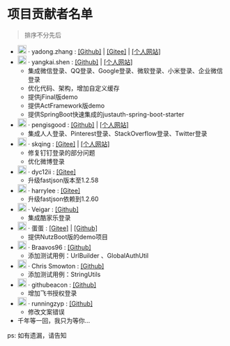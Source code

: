 # 项目贡献者名单

> 排序不分先后

- <img src="https://avatar.gitee.com/uploads/99/784199_yadong.zhang.png!avatar100?1462325358" width="20"> · yadong.zhang :  <a href="https://github.com/zhangyd-c" target="_blank">[Github]</a> | <a href="https://gitee.com/yadong.zhang" target="_blank">[Gitee]</a> | <a href="https://www.zhyd.me" target="_blank">[个人网站]</a>
- <img src="https://avatars0.githubusercontent.com/u/10429917?s=460&v=4" width="20"> · yangkai.shen :  <a href="https://github.com/xkcoding" target="_blank">[Github]</a> | <a href="https://xkcoding.com" target="_blank">[个人网站]</a>    
  - 集成微信登录、QQ登录、Google登录、微软登录、小米登录、企业微信登录
  - 优化代码、架构，增加自定义缓存
  - 提供jFinal版demo
  - 提供ActFramework版demo
  - 提供SpringBoot快速集成的justauth-spring-boot-starter
- <img src="https://avatars2.githubusercontent.com/u/2988765?s=115&v=4" width="20"> · pengisgood :  <a href="https://github.com/pengisgood" target="_blank">[Github]</a> | <a href="https://pengisgood.github.io" target="_blank">[个人网站]</a>
  - 集成人人登录、Pinterest登录、StackOverflow登录、Twitter登录
- <img src="https://avatar.gitee.com/uploads/51/1651_dolphinboy.png!avatar100?1479346570" width="20"> · skqing :  <a href="https://gitee.com/skqing" target="_blank">[Gitee]</a> | <a href="https://my.oschina.net/dolphinboy" target="_blank">[个人网站]</a>    
  - 修复钉钉登录的部分问题
  - 优化微博登录
- <img src="https://avatars1.githubusercontent.com/u/47110161?s=88&v=4" width="20"> · dyc12ii :  <a href="https://github.com/dyc12ii" target="_blank">[Gitee]</a>
  - 升级fastjson版本至1.2.58
- <img src="https://gitee.com/uploads/22/4981222_harryleexyz.png?1556524275" width="20"> · harrylee :  <a href="https://gitee.com/harryleexyz" target="_blank">[Gitee]</a>
  - 升级fastjson依赖到1.2.60
- <img src="https://avatars3.githubusercontent.com/u/32814990?s=460&v=4" width="20"> · Veigar :  <a href="https://github.com/wuweiqi1993" target="_blank">[Github]</a>
  -  集成酷家乐登录
- <img src="https://avatar.gitee.com/uploads/24/1280924_TopCoderMyDream.png!avatar200?1523763232" width="20"> · 蛋蛋 :  <a href="https://gitee.com/TopCoderMyDream" target="_blank">[Gitee]</a> | <a href="https://github.com/EggsBlue" target="_blank">[Github]</a>
  -  提供NutzBoot版的demo项目
- <img src="https://avatars0.githubusercontent.com/u/35978114?s=180&v=4" width="20"> · Braavos96 :  <a href="https://github.com/Braavos96" target="_blank">[Github]</a>
  -  添加测试用例：UrlBuilder 、GlobalAuthUtil 
- <img src="https://avatars0.githubusercontent.com/u/283483?s=180&v=4" width="20"> · Chris Smowton :  <a href="https://github.com/smowton" target="_blank">[Github]</a>
  -  添加测试用例：StringUtils
- <img src="https://avatars1.githubusercontent.com/u/31759178?s=88&v=4" width="20"> · githubeacon :  <a href="https://github.com/githubeacon" target="_blank">[Github]</a>
  -  增加飞书授权登录
- <img src="https://avatars3.githubusercontent.com/u/20242284?s=88&u=2aeb7576bd61392e9fd94227d2b3048a9aea6f73&v=4" width="20"> · runningzyp :  <a href="https://github.com/runningzyp" target="_blank">[Github]</a>
  -  修改文案错误
- 千年等一回，我只为等你...

ps: 如有遗漏，请告知
